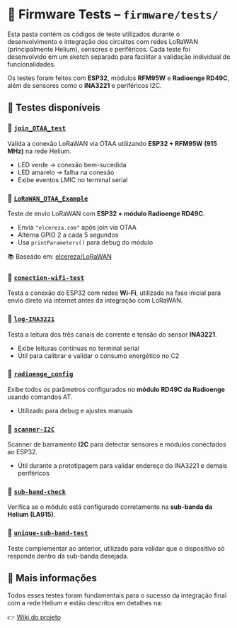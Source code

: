 # 🧪 Firmware Tests – `firmware/tests/`

Esta pasta contém os códigos de teste utilizados durante o desenvolvimento e integração dos circuitos com redes LoRaWAN (principalmente Helium), sensores e periféricos. Cada teste foi desenvolvido em um sketch separado para facilitar a validação individual de funcionalidades.

Os testes foram feitos com **ESP32**, módulos **RFM95W** e **Radioenge RD49C**, além de sensores como o **INA3221** e periféricos I2C.

## 📂 Testes disponíveis

### 🔹 [`join_OTAA_test`](join_OTAA_test/join_OTAA_test.ino)
Valida a conexão LoRaWAN via OTAA utilizando **ESP32 + RFM95W (915 MHz)** na rede Helium.

- LED verde → conexão bem-sucedida  
- LED amarelo → falha na conexão  
- Exibe eventos LMIC no terminal serial


### 🔹 [`LoRaWAN_OTAA_Example`](LoRaWAN_OTAA_Example/LoRaWAN_OTAA_Example.ino)
Teste de envio LoRaWAN com **ESP32 + módulo Radioenge RD49C**.

- Envia `"elcereza.com"` após join via OTAA
- Alterna GPIO 2 a cada 5 segundos
- Usa `printParameters()` para debug do módulo

📚 Baseado em: [elcereza/LoRaWAN](https://github.com/elcereza/LoRaWAN)


### 🔹 [`conection-wifi-test`](conection-wifi-test/conection-wifi-test.ino)
Testa a conexão do ESP32 com redes **Wi-Fi**, utilizado na fase inicial para envio direto via internet antes da integração com LoRaWAN.


### 🔹 [`log-INA3221`](log-INA3221/log-INA3221.ino)
Testa a leitura dos três canais de corrente e tensão do sensor **INA3221**.

- Exibe leituras contínuas no terminal serial
- Útil para calibrar e validar o consumo energético no C2


### 🔹 [`radioenge_config`](radioenge_config/radioenge_config.ino)
Exibe todos os parâmetros configurados no **módulo RD49C da Radioenge** usando comandos AT.

- Utilizado para debug e ajustes manuais


### 🔹 [`scanner-I2C`](scanner-I2C/scanner-I2C.ino)
Scanner de barramento **I2C** para detectar sensores e módulos conectados ao ESP32.

- Útil durante a prototipagem para validar endereço do INA3221 e demais periféricos


### 🔹 [`sub-band-check`](sub-band-check/sub-band-check.ino)
Verifica se o módulo está configurado corretamente na **sub-banda da Helium (LA915)**.


### 🔹 [`unique-sub-band-test`](unique-sub-band-test/unique-sub-band-test.ino)
Teste complementar ao anterior, utilizado para validar que o dispositivo só responde dentro da sub-banda desejada.


## 📘 Mais informações

Todos esses testes foram fundamentais para o sucesso da integração final com a rede Helium e estão descritos em detalhes na:

👉 [Wiki do projeto](https://github.com/Gzanini/helium-iot-security/wiki)


